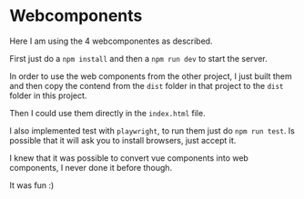 # Webcomponents

Here I am using the 4 webcomponentes as described.

First just do a `npm install` and then a `npm run dev` to start the server.

In order to use the web components from the other project, I just built them and then copy the contend from the `dist` folder in that project to the `dist` folder in this project.

Then I could use them directly in the `index.html` file.

I also implemented test with `playwright`, to run them just do `npm run test`. Is possible that it will ask you to install browsers, just accept it.

I knew that it was possible to convert vue components into web components, I never done it before though.

It was fun :)
